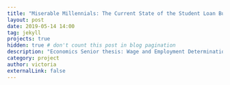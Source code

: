 ```yaml
---
title: "Miserable Millennials: The Current State of the Student Loan Bubble Using 2016 Data"
layout: post
date: 2019-05-14 14:00
tag: jekyll
projects: true
hidden: true # don't count this post in blog pagination
description: "Economics Senior thesis: Wage and Employment Determination in the U.S. Labor Market"
category: project
author: victoria
externalLink: false
---
```


<object data="{{ site.url }}/assets/Victoria_Thesis_Student_Loan_Bubble.pdf" width="500" height="1000" type='application/pdf'/></object>
